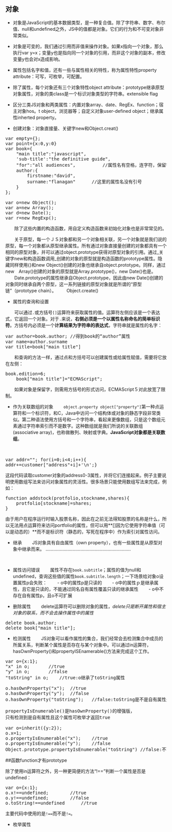 ## 对象
* 对象是JavaScript的基本数据类型，是一种复合值。除了字符串、数字、布尔值、null和undefined之外，JS中的值都是对象。它们的行为和不可变对象非常类似。

* 对象是可变的，我们通过引用而非值来操作对象。如果x指向一个对象，那么执行var y=x；变量y也是指向同一个对象的引用，而非这个对象的副本，修改变量y也会对x造成影响。

* 属性包括名字和值，还有一些与属性相关的特性，称为属性特性property attribute：可写，可枚举，可配置。

* 除了属性，每个对象还有三个对象特性object attribute：prototype继承原型对象属性，对象的类class是一个标识对象类型的字符串。extensible flag

* 区分三类JS对象和两类属性：内置对象array、date、RegEx、function；宿主对象hos。t object，浏览器等；自定义对象user-defined object；继承属性inherted property。

* 创建对象：对象直接量、关键字new和Object.creat()

<pre>var empty={};
var point={x:0,y:0}
var book={
	"main title":"javascript",
	'sub-title':"the definitive guide",
	"for":"all audiences",			//属性名有空格，连字符，保留字的要用引号
	author:{
		firstname:"david",
		surname:"flanagan"		//这里的属性名没有引号
	}
};

var o=new Object();
var a=new Array();
var d=new Date();
var r=new RegExp();
</pre>
　　除了这些内置的构造函数，用自定义构造函数来初始化对象也是非常常见的。

　　关于原型，每一个ＪＳ对象都和另一个对象相关联，另一个对象就是我们说的原型，每一个对象都从原型继承属性。所有通过对象直接量创建的对象都具有一个相同的原型对象，并可以通过object.prototype获得对原型对象的引用。通过_关键字new和构造函数调用_创建的对象的原型就是构造函数的prototype属性。隐藏同样使用{}和new Object()创建的对象也继承自object.prototype。同样，通过new　Array()创建的对象的原型就是Array.prototype()，new Date()也是。
　　Date.prototype的属性继承自Object.prototype，因此由new Date()创建的对象同时继承自两个原型，这一系列链接的原型对象就是所谓的“原型链”（prototype chain）。
　　Object.create()

* 属性的查询和设置

　　可以通过`.`或方括号`[]`运算符来获取属性的值。运算符左侧应该是一个表达式，它返回一个对象。对于`.`来说，**右侧必须是一个以属性名称命名的简单标识符**。方括号内必须是一个**计算结果为字符串的表达式**，字符串就是属性的名字：
<pre>var author=book.author; //得到book的“author”属性
var name=author.surname
var title=book["main title"]</pre>
　　和查询的方法一样，通过点和方括号可以创建属性或给属性赋值，需要将它放在左侧：
<pre>book.edition=6;
    book["main title"]="ECMAScript";
</pre>
　　如果对象是保留字，则需用方括号的形式访问，ECMAScript５对此放宽了限制。

* 作为关联数组的对象
　　`object.property object["property"]`第一种点运算符和一个标识符，和C，Java中访问一个结构体或对象的静态字段非常类似。第二种语法使用方括号和一个字符串，看起来更像数组，只是这个数组元素通过字符串索引而不是数字。这种数组就是我们所说的关联数组(associative array)，也称做散列、映射或字典。**JavaScript对象都是关联数组**。

　<pre>var addr="";
for(i=0;i<4;i++){
    addr+=customer["address"+i]+'\n';}
   </pre>这段代码读取customer对象的address0-3属性，并将它们连接起来。例子主要说明使用数组写法来访问对象属性的灵活性。很多场景只能使用数组写法来完成，例如：
<pre>
function addstock(protfolio,stockname,shares){
    protfolio[stockname]=shares;
}
</pre>由于用户在程序运行时输入股票名称，因此在之前无法得知股票的名称是什么，所以无法用点运算符来访问portfolio的属性，但可以用**[]因为它使用字符串值（可以是动态的）**而不是标识符（静态的，写死在程序中）作为索引对属性访问。

* 继承
　　JS对象具有自由属性（own property），也有一些属性是从原型对象中继承而来。
…………………………………………………………
<br>

* 属性访问错误
　　属性不存在`book.subtitle`；属性的值为null和undefined，查询这些值的属性`book.subtitle.length`；一下场景给对象o设置属性p会失败：
　　- o中的属性p是只读的
　　- o中的属性ｐ是继承属性，且它是只读的，不能通过同名自有属性覆盖只读的继承属性
　　- o中不存在自有属性p，且o不可扩展

* 删除属性
　　delete运算符可以删除对象的属性，_delete只是断开属性和宿主对象的联系，而不会去操作属性中的属性_
<pre>
delete book.author;
delete book["main title"];
</pre>

* 检测属性
　　JS对象可以看作属性的集合，我们经常会去检测集合中成员的所属关系，判断某个属性是否存在与某个对象中。可以通过in运算符，hasOwnProperty()和propertyISEnamerable()方法来完成这个工作。
<pre>
var o={x:1};
"x" in o;		//true
"y" in o;		//false
"toString" in o;	//true:o继承了toString属性

o.hasOwnProperty("x");	//true
o.hasOwnProperty("y");	//false
o.hasOwnProperty("toString");	//false:toString是不是自有属性是继承的

propertyIsEnumerable()是hasOwnProperty()的增强版，
只有检测到是自有属性且这个属性可枚举才返回true

var o=inherit({y:2});
o.x=1;
o.propertyIsEnumerable("x");	//true
o.propertyIsEnumerable("y");	//false
Object.prototype.propertyIsEnumerable("toString") //false:不可枚举
</pre>
##函数function才有prototype

除了使用in运算符之外，另一种更简便的方法“!==”判断一个属性是否是undefined：
<pre>
var o={x:1};
o.x!==undefined;		//true
o.y!==undefined;		//false
o.toString!==undefined		//true
</pre>
主要代码中使用的是`!==`而不是`!=`。

* 枚举属性

